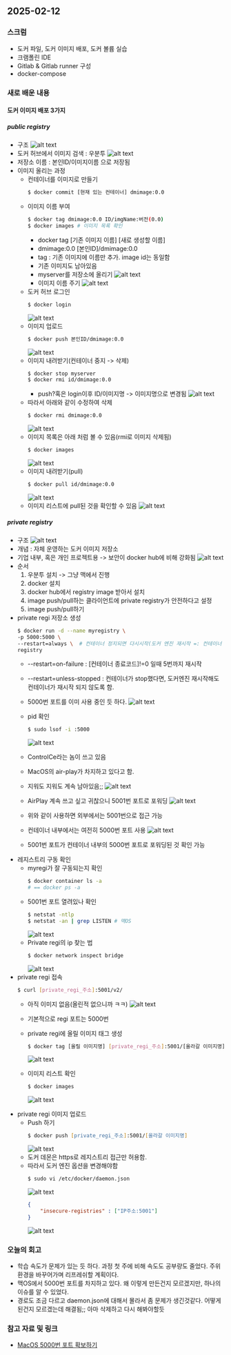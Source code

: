 ## 2025-02-12

### 스크럼
- 도커 파일, 도커 이미지 배포, 도커 볼륨 실습
- 크램폴린 IDE
- Gitlab & Gitlab runner 구성
- docker-compose

### 새로 배운 내용
#### 도커 이미지 배포 3가지
##### public registry
- 구조
![alt text](img/12/12-00.png)
- 도커 허브에서 이미지 검색 : 우분투
![alt text](img/12/12-01.png)
- 저장소 이름 : 본인ID/이미지이름 으로 저장됨
- 이미지 올리는 과정
    - 컨테이너를 이미지로 만들기
        ```bash
        $ docker commit [현재 있는 컨테이너] dmimage:0.0
        ```
    - 이미지 이름 부여
        ```bash
        $ docker tag dmimage:0.0 ID/imgName:버전(0.0)
        $ docker images # 이미지 목록 확인
        ```
        - docker tag [기존 이미지 이름] [새로 생성할 이름]
        - dmimage:0.0 [본인ID]/dmimage:0.0
        - tag : 기존 이미지에 이름만 추가. image id는 동일함
        - 기존 이미지도 남아있음
        - myserver를 저장소에 올리기
        ![alt text](img/12/12-02.png)
        - 이미지 이름 주기
        ![alt text](img/12/12-03.png)
    - 도커 허브 로그인
        ```bash
        $ docker login
        ```
        ![alt text](img/12/12-04.png)
    -  이미지 업로드
        ```bash
        $ docker push 본인ID/dmimage:0.0
        ```
        ![alt text](img/12/12-05.png)
    - 이미지 내려받기(컨테이너 중지 -> 삭제)
        ```bash
        $ docker stop myserver
        $ docker rmi id/dmimage:0.0
        ```
        - push?혹은 login이후 ID/이미지명 -> 이미지명으로 변경됨
        ![alt text](img/12/12-06.png)
    - 따라서 아래와 같이 수정하여 삭제
        ```bash
        $ docker rmi dmimage:0.0
        ```
        ![alt text](img/12/12-07.png)
    - 이미지 목록은 아래 처럼 볼 수 있음(rmi로 이미지 삭제됨)
        ```bash
        $ docker images
        ```
        ![alt text](img/12/12-08.png)
    - 이미지 내려받기(pull)
        ```bash
        $ docker pull id/dmimage:0.0
        ```
        ![alt text](img/12/12-09.png)
    - 이미지 리스트에 pull된 것을 확인할 수 있음
        ![alt text](img/12/12-10.png)

##### private registry
- 구조
![alt text](img/12/12-11.png)
- 개념 : 자체 운영하는 도커 이미지 저장소
- 기업 내부, 혹은 개인 프로젝트용 -> 보안이 docker hub에 비해 강화됨
![alt text](img/12/12-12.png)
- 순서
    1. 우분투 설치 -> 그냥 맥에서 진행
    2. docker 설치
    3. docker hub에서 registry image 받아서 설치
    4. image push/pull하는 클라이언트에 private registry가 안전하다고 설정
    5. image push/pull하기
- private regi 저장소 생성
    ```bash
    $ docker run -d --name myregistry \
    -p 5000:5000 \ 
    --restart=always \  # 컨테이너 정지되면 다시시작(도커 엔진 재시작 =: 컨테이너 재시작)
    registry
    ```
    - --restart=on-failure : [컨테이너 종료코드]!=0 일때 5번까지 재시작
    - --restart=unless-stopped : 컨테이너가 stop했다면, 도커엔진 재시작해도 컨테이너가 재시작 되지 않도록 함.

    - 5000번 포트를 이미 사용 중인 듯 하다.
        ![alt text](img/12/12-13.png)
    - pid 확인
        ```bash
        $ sudo lsof -i :5000
        ```
        ![alt text](img/12/12-14.png)
    - ControlCe라는 놈이 쓰고 있음
    - MacOS의 air-play가 차지하고 있다고 함.
    - 지워도 지워도 계속 남아있음;;
    ![alt text](img/12/12-15.png)
    - AirPlay 계속 쓰고 싶고 귀찮으니 5001번 포트로 포워딩
    ![alt text](img/12/12-16.png)
    - 위와 같이 사용하면 외부에서는 5001번으로 접근 가능
    - 컨테이너 내부에서는 여전히 5000번 포트 사용
    ![alt text](img/12/12-17.png)
    - 5001번 포트가 컨테이너 내부의 5000번 포트로 포워딩된 것 확인 가능
- 레지스트리 구동 확인
    - myregi가 잘 구동되는지 확인
        ```bash
        $ docker container ls -a
        # == docker ps -a
        ```
    - 5001번 포트 열려있나 확인
        ```bash
        $ netstat -ntlp
        $ netstat -an | grep LISTEN # 맥OS
        ```
        ![alt text](img/12/12-18.png)
    - Private regi의 ip 찾는 법
        ```bash
        $ docker network inspect bridge
        ```
        ![alt text](img/12/12-19.png)
- private regi 접속
    ```bash
    $ curl [private_regi_주소]:5001/v2/
    ```
    - 아직 이미지 없음(올린적 없으니까 ㅋㅋ)
    ![alt text](img/12/12-20.png)

    - 기본적으로 regi 포트는 5000번
    - private regi에 올릴 이미지 태그 생성
        ```bash
        $ docker tag [올릴 이미지명] [private_regi_주소]:5001/[올라갈 이미지명]
        ```
        ![alt text](img/12/12-21.png)
    - 이미지 리스트 확인
        ```zsh
        $ docker images
        ```
        ![alt text](img/12/12-22.png)
- private regi 이미지 업로드
    - Push 하기
        ```zsh
        $ docker push [private_regi_주소]:5001/[올라갈 이미지명]
        ```
        ![alt text](img/12/12-23.png)
    - 도커 데몬은 https로 레지스트리 접근만 허용함.
    - 따라서 도커 엔진 옵션을 변경해야함
        ```zsh
        $ sudo vi /etc/docker/daemon.json
        ```
        ![alt text](img/12/12-24.png)
        ```json
        {
            "insecure-registries" : ["IP주소:5001"]
        }
        ```
        ![alt text](img/12/12-25.png)

### 오늘의 회고
- 학습 속도가 문제가 있는 듯 하다. 과정 첫 주에 비해 속도도 공부량도 줄었다. 주위 환경을 바꾸어가며 리프레쉬할 계획이다.
- 맥OS에서 5000번 포트를 차지하고 있다. 왜 이렇게 만든건지 모르겠지만, 하나의 이슈를 알 수 있었다.
- 경로도 조금 다르고 daemon.json에 대해서 몰라서 좀 문제가 생긴것같다. 어떻게 된건지 모르겠는데 해결됨;; 아마 삭제하고 다시 해봐야할듯

### 참고 자료 및 링크
- [MacOS 5000번 포트 확보하기](https://algoroot.tistory.com/44)
